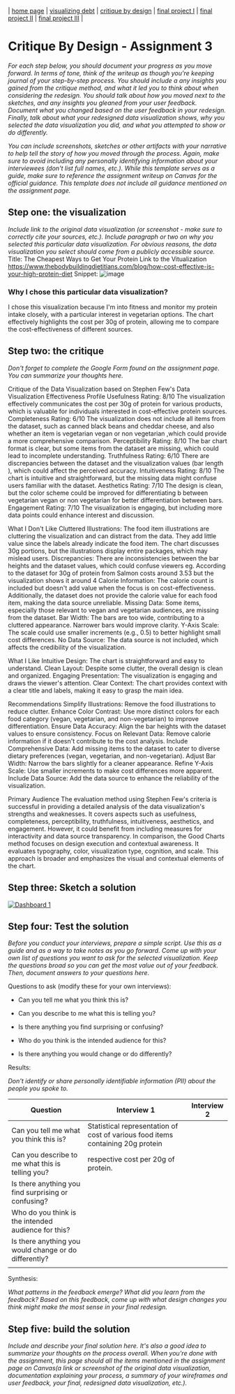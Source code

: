 | [home page](https://shrutiujlan.github.io/tswd-portfolio/) | [visualizing debt](visualizing-government-debt) | [critique by design](critique-by-design) | [final project I](final-project-part-one) | [final project II](final-project-part-two) | [final project III](final-project-part-three) |

# Critique By Design - Assignment 3

_For each step below, you should document your progress as you move forward.  In terms of tone, think of the writeup as though you're keeping journal of your step-by-step process.   You should include a any insights you gained from the critique method, and what it led you to think about when considering the redesign.  You should talk about how you moved next to the sketches, and any insights you gleaned from your user feedback.  Document what you changed based on the user feedback in your redesign.  Finally, talk about what your redesigned data visualization shows, why you selected the data visualization you did, and what you attempted to show or do differently._

_You can include screenshots, sketches or other artifacts with your narrative to help tell the story of how you moved through the process.  Again, make sure to avoid including any personally identifying information about your interviewees (don't list full names, etc.).  While this template serves as a guide, make sure to reference the assignment writeup on Canvas for the official guidance.  This template does not include all guidance mentioned on the assignment page._

## Step one: the visualization

_Include link to the original data visualization (or screenshot - make sure to correctly cite your sources, etc.).  Include paragraph or two on why you selected this particular data visualization.  For obvious reasons, the data visualization you select should come from a publicly accessible source._
Title: The Cheapest Ways to Get Your Protein
Link to the Vitualization
https://www.thebodybuildingdietitians.com/blog/how-cost-effective-is-your-high-protein-diet
Snippet:
![image](https://github.com/user-attachments/assets/04a46314-0158-4348-b3e4-183dbed50cdd)


### Why I chose this particular data visualization?

I chose this visualization because I'm into fitness and monitor my protein intake closely, with a particular interest in vegetarian options. The chart effectively highlights the cost per 30g of protein, allowing me to compare the cost-effectiveness of different sources.

## Step two: the critique
_Don't forget to complete the Google Form found on the assignment page.  You can summarize your thoughts here._

Critique of the Data Visualization based on Stephen Few's Data Visualization Effectiveness Profile
Usefulness
Rating: 8/10
The visualization effectively communicates the cost per 30g of protein for various products, which is valuable for individuals interested in cost-effective protein sources.
Completeness
Rating: 6/10
The visualization does not include all items from the dataset, such as canned black beans and cheddar cheese, and also whether an item is vegetarian vegan or non vegetarian ,which could provide a more comprehensive comparison.
Perceptibility
Rating: 8/10
The bar chart format is clear, but some items from the dataset are missing, which could lead to incomplete understanding.
Truthfulness
Rating: 6/10
There are discrepancies between the dataset and the visualization values (bar length ), which could affect the perceived accuracy.
Intuitiveness
Rating: 8/10
The chart is intuitive and straightforward, but the missing data might confuse users familiar with the dataset.
Aesthetics
Rating: 7/10
The design is clean, but the color scheme could be improved  for differentiating b between vegetarian vegan or non vegetarian for better differentiation between bars.
Engagement
Rating: 7/10
The visualization is engaging, but including more data points could enhance interest and discussion.

What I Don't Like
Cluttered Illustrations: The food item illustrations are cluttering the visualization and can distract from the data. They add little value since the labels already indicate the food item. The chart discusses 30g portions, but the illustrations display entire packages, which may mislead users.
Discrepancies: There are inconsistencies between the bar heights and the dataset values, which could confuse viewers eg. According to the dataset  for 30g of protein from Salmon costs around 3.53 but the visualization shows it around 4 
Calorie Information: The calorie count is included but doesn't add value when the focus is on cost-effectiveness. Additionally, the dataset does not provide the calorie value for each food item, making the data source unreliable.
Missing Data: Some items, especially those relevant to vegan and vegetarian audiences, are missing from the dataset.
Bar Width: The bars are too wide, contributing to a cluttered appearance. Narrower bars would improve clarity.
Y-Axis Scale: The scale could use smaller increments (e.g., 0.5) to better highlight small cost differences.
No Data Source: The data source is not included, which affects the credibility of the visualization.

What I Like
Intuitive Design: The chart is straightforward and easy to understand.
Clean Layout: Despite some clutter, the overall design is clean and organized.
Engaging Presentation: The visualization is engaging and draws the viewer's attention.
Clear Context: The chart provides context with a clear title and labels, making it easy to grasp the main idea.

Recommendations
Simplify Illustrations: Remove the food illustrations to reduce clutter.
Enhance Color Contrast: Use more distinct colors for each food category (vegan, vegetarian, and non-vegetarian) to improve differentiation.
Ensure Data Accuracy: Align the bar heights with the dataset values to ensure consistency.
Focus on Relevant Data: Remove calorie information if it doesn't contribute to the cost analysis.
Include Comprehensive Data: Add missing items to the dataset to cater to diverse dietary preferences (vegan, vegetarian, and non-vegetarian).
Adjust Bar Width: Narrow the bars slightly for a cleaner appearance.
Refine Y-Axis Scale: Use smaller increments to make cost differences more apparent.
Include Data Source: Add the data source to enhance the reliability of the visualization.

Primary Audience
The evaluation method using Stephen Few's criteria is successful in providing a detailed analysis of the data visualization's strengths and weaknesses. It covers aspects such as usefulness, completeness, perceptibility, truthfulness, intuitiveness, aesthetics, and engagement. However, it could benefit from including measures for interactivity and data source transparency.
In comparison, the Good Charts method focuses on design execution and contextual awareness. It evaluates typography, color, visualization type, cognition, and scale. This approach is broader and emphasizes the visual and contextual elements of the chart.


## Step three: Sketch a solution

<div class='tableauPlaceholder' id='viz1726551811378' style='position: relative'><noscript><a href='#'><img alt='Dashboard 1 ' src='https:&#47;&#47;public.tableau.com&#47;static&#47;images&#47;Bo&#47;Book1_17264619539730&#47;Dashboard1&#47;1_rss.png' style='border: none' /></a></noscript><object class='tableauViz'  style='display:none;'><param name='host_url' value='https%3A%2F%2Fpublic.tableau.com%2F' /> <param name='embed_code_version' value='3' /> <param name='site_root' value='' /><param name='name' value='Book1_17264619539730&#47;Dashboard1' /><param name='tabs' value='no' /><param name='toolbar' value='yes' /><param name='static_image' value='https:&#47;&#47;public.tableau.com&#47;static&#47;images&#47;Bo&#47;Book1_17264619539730&#47;Dashboard1&#47;1.png' /> <param name='animate_transition' value='yes' /><param name='display_static_image' value='yes' /><param name='display_spinner' value='yes' /><param name='display_overlay' value='yes' /><param name='display_count' value='yes' /><param name='language' value='en-US' /><param name='filter' value='publish=yes' /></object></div>       
<script type='text/javascript'>                    
var divElement = document.getElementById('viz1726551811378');                    
var vizElement = divElement.getElementsByTagName('object')[0];                    
if ( divElement.offsetWidth > 800 ) {
vizElement.style.width='1000px';vizElement.style.height='827px';
} else if ( divElement.offsetWidth > 500 ) { 
vizElement.style.width='1000px';vizElement.style.height='827px';
} else { vizElement.style.width='100%';
vizElement.style.height='727px';
}                     
var scriptElement = document.createElement('script');                    
scriptElement.src = 'https://public.tableau.com/javascripts/api/viz_v1.js';                    
vizElement.parentNode.insertBefore(scriptElement, vizElement);               
</script>

## Step four: Test the solution

_Before you conduct your interviews, prepare a simple script.  Use this as a guide and as a way to take notes as you go forward. Come up with your own list of questions you want to ask for the selected visualization. Keep the questions broad so you can get the most value out of your feedback. Then, document answers to your questions here._

Questions to ask (modify these for your own interviews): 

- Can you tell me what you think this is?

- Can you describe to me what this is telling you?

- Is there anything you find surprising or confusing?

- Who do you think is the intended audience for this?

- Is there anything you would change or do differently?

Results: 

_Don't identify or share personally identifiable information (PII) about the people you spoke to._


| Question | Interview 1 | Interview 2 |
|----------|-------------|-------------|
|     Can you tell me what you think this is?     |     Statistical representation of cost of various food items containing 20g protein         |             |
|     Can you describe to me what this is telling you? |       respective cost per 20g of protein.      |             |
|     Is there anything you find surprising or confusing?   |             |             |
|     Who do you think is the intended audience for this?    |             |             |
|     Is there anything you would change or do differently?   |             |             |
|          |             |             |

Synthesis: 

_What patterns in the feedback emerge?  What did you learn from the feedback?  Based on this feedback, come up with what design changes you think might make the most sense in your final redesign._

## Step five: build the solution

_Include and describe your final solution here. It's also a good idea to summarize your thoughts on the process overall. When you're done with the assignment, this page should all the items mentioned in the assignment page on Canvas(a link or screenshot of the original data visualization, documentation explaining your process, a summary of your wireframes and user feedback, your final, redesigned data visualization, etc.)._

